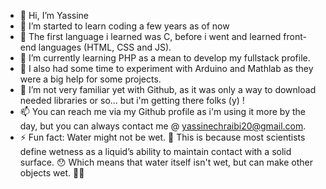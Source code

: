 - 👋 Hi, I’m Yassine 
- 👀 I’m started to learn coding a few years as of now  
- 🌱 The first language i learned was C, before i went and learned front-end languages (HTML, CSS and JS).
- 🥸 I’m currently learning PHP as a mean to develop my fullstack profile.
- 🧐 I also had some time to experiment with Arduino and Mathlab as they were a big help for some projects.
- 💞️ I’m not very familiar yet with Github, as it was only a way to download needed libraries or so... but i'm getting there folks (y) ! 
- 📫 You can reach me via my Github profile as i'm using it more by the day, but you can always contact me @ yassinechraibi20@gmail.com.
- ⚡ Fun fact: Water might not be wet. 🤔
                This is because most scientists define wetness as a liquid’s ability to maintain contact with a solid surface. 😯
                Which means that water itself isn't wet, but can make other objects wet. 😵‍💫

<!---
luciferpride420/luciferpride420 is a ✨ special ✨ repository because its `README.md` (this file) appears on your GitHub profile.
You can click the Preview link to take a look at your changes.
--->
